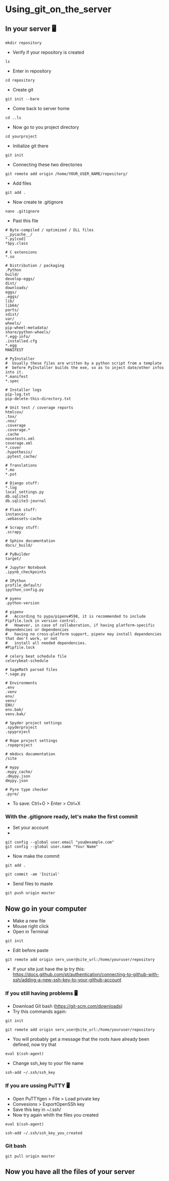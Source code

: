 # Using_git_on_the_server
## In your server :desktop_computer:

```
mkdir repository
```
* Verify if your repository is created
```
ls
```
* Enter in repository
```
cd repository
```
* Create git
```
git init --bare
```
* Come back to server home
```
cd ..ls
```
* Now go to you project directory
```
cd yourproject
```
* Initialize git there
```
git init
```
* Connecting these two directories
```
git remote add origin /home/YOUR_USER_NAME/repository/
```
* Add files
```
git add .
```
* Now create te .gitignore
```
nano .gitignore
```
* Past this file

```
# Byte-compiled / optimized / DLL files
__pycache__/
*.py[cod]
*$py.class

# C extensions
*.so

# Distribution / packaging
.Python
build/
develop-eggs/
dist/
downloads/
eggs/
.eggs/
lib/
lib64/
parts/
sdist/
var/
wheels/
pip-wheel-metadata/
share/python-wheels/
*.egg-info/
.installed.cfg
*.egg
MANIFEST

# PyInstaller
#  Usually these files are written by a python script from a template
#  before PyInstaller builds the exe, so as to inject date/other infos into it.
*.manifest
*.spec

# Installer logs
pip-log.txt
pip-delete-this-directory.txt

# Unit test / coverage reports
htmlcov/
.tox/
.nox/
.coverage
.coverage.*
.cache
nosetests.xml
coverage.xml
*.cover
.hypothesis/
.pytest_cache/

# Translations
*.mo
*.pot

# Django stuff:
*.log
local_settings.py
db.sqlite3
db.sqlite3-journal

# Flask stuff:
instance/
.webassets-cache

# Scrapy stuff:
.scrapy

# Sphinx documentation
docs/_build/

# PyBuilder
target/

# Jupyter Notebook
.ipynb_checkpoints

# IPython
profile_default/
ipython_config.py

# pyenv
.python-version

# pipenv
#   According to pypa/pipenv#598, it is recommended to include Pipfile.lock in version control.
#   However, in case of collaboration, if having platform-specific dependencies or dependencies
#   having no cross-platform support, pipenv may install dependencies that don't work, or not
#   install all needed dependencies.
#Pipfile.lock

# celery beat schedule file
celerybeat-schedule

# SageMath parsed files
*.sage.py

# Environments
.env
.venv
env/
venv/
ENV/
env.bak/
venv.bak/

# Spyder project settings
.spyderproject
.spyproject

# Rope project settings
.ropeproject

# mkdocs documentation
/site

# mypy
.mypy_cache/
.dmypy.json
dmypy.json

# Pyre type checker
.pyre/
```

* To save: Ctrl+O > Enter > Ctrl+X
### With the .gitignore ready, let's make the first commit
* Set your account
* 
```
git config --global user.email "you@example.com"
git config --global user.name "Your Name"
```

* Now make the commit
```
git add .
```
```
git commit -am 'Initial'
```
* Send files to maste
```
git push origin master
```
## Now go in your computer
* Make a new file
* Mouse right click
* Open in Terminal
```
git init
```
* Edit before paste
```
git remote add origin serv_user@site_url:/home/youruser/repository
```
* If your site just have the ip try this: https://docs.github.com/pt/authentication/connecting-to-github-with-ssh/adding-a-new-ssh-key-to-your-github-account



### If you still having problems :desktop_computer:
* Download Git bash (https://git-scm.com/downloads)
* Try this commands again:
```
git init
```
```
git remote add origin serv_user@site_url:/home/youruser/repository
```
* You will probably get a message that the roots have already been defined, now try that
```
eval $(ssh-agent)
```
* Change ssh_key to your file name
```
ssh-add ~/.ssh/ssh_key
```


### If you are ussing PuTTY :desktop_computer:
* Open PuTTYgen > File > Load private key
* Convesions > ExportOpenSSh key
* Save this key in ~/.ssh/
* Now try again whith the files you created
```
eval $(ssh-agent)
```
```
ssh-add ~/.ssh/ssh_key_you_created
```

### Git bash
```
git pull origin master
```
## Now you have all the files of your server
